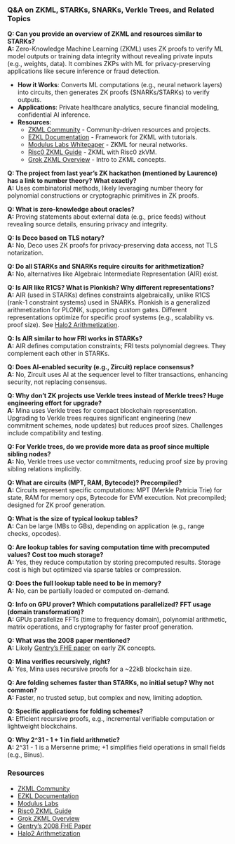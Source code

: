 ### Q&A on ZKML, STARKs, SNARKs, Verkle Trees, and Related Topics

**Q: Can you provide an overview of ZKML and resources similar to STARKs?**  
**A:** Zero-Knowledge Machine Learning (ZKML) uses ZK proofs to verify ML model outputs or training data integrity without revealing private inputs (e.g., weights, data). It combines ZKPs with ML for privacy-preserving applications like secure inference or fraud detection.  
- **How it Works**: Converts ML computations (e.g., neural network layers) into circuits, then generates ZK proofs (SNARKs/STARKs) to verify outputs.  
- **Applications**: Private healthcare analytics, secure financial modeling, confidential AI inference.  
- **Resources**:  
  - [ZKML Community](https://zkmlcommunity.xyz/) - Community-driven resources and projects.  
  - [EZKL Documentation](https://docs.ezkl.xyz/) - Framework for ZKML with tutorials.  
  - [Modulus Labs Whitepaper](https://www.moduluslabs.xyz/) - ZKML for neural networks.  
  - [Risc0 ZKML Guide](https://dev.risczero.com/zkml) - ZKML with Risc0 zkVM.  
  - [Grok ZKML Overview](https://mirror.xyz/0x7794D1c55568270A81D8Bf39e1bcE96BEaC10901/ZKML) - Intro to ZKML concepts.

**Q: The project from last year’s ZK hackathon (mentioned by Laurence) has a link to number theory? What exactly?**  
**A:** Uses combinatorial methods, likely leveraging number theory for polynomial constructions or cryptographic primitives in ZK proofs.

**Q: What is zero-knowledge about oracles?**  
**A:** Proving statements about external data (e.g., price feeds) without revealing source details, ensuring privacy and integrity.

**Q: Is Deco based on TLS notary?**  
**A:** No, Deco uses ZK proofs for privacy-preserving data access, not TLS notarization.

**Q: Do all STARKs and SNARKs require circuits for arithmetization?**  
**A:** No, alternatives like Algebraic Intermediate Representation (AIR) exist.

**Q: Is AIR like R1CS? What is Plonkish? Why different representations?**  
**A:** AIR (used in STARKs) defines constraints algebraically, unlike R1CS (rank-1 constraint systems) used in SNARKs. Plonkish is a generalized arithmetization for PLONK, supporting custom gates. Different representations optimize for specific proof systems (e.g., scalability vs. proof size). See [Halo2 Arithmetization](https://zcash.github.io/halo2/concepts/arithmetization.html).

**Q: Is AIR similar to how FRI works in STARKs?**  
**A:** AIR defines computation constraints; FRI tests polynomial degrees. They complement each other in STARKs.

**Q: Does AI-enabled security (e.g., Zircuit) replace consensus?**  
**A:** No, Zircuit uses AI at the sequencer level to filter transactions, enhancing security, not replacing consensus.

**Q: Why don’t ZK projects use Verkle trees instead of Merkle trees? Huge engineering effort for upgrade?**  
**A:** Mina uses Verkle trees for compact blockchain representation. Upgrading to Verkle trees requires significant engineering (new commitment schemes, node updates) but reduces proof sizes. Challenges include compatibility and testing.

**Q: For Verkle trees, do we provide more data as proof since multiple sibling nodes?**  
**A:** No, Verkle trees use vector commitments, reducing proof size by proving sibling relations implicitly.

**Q: What are circuits (MPT, RAM, Bytecode)? Precompiled?**  
**A:** Circuits represent specific computations: MPT (Merkle Patricia Trie) for state, RAM for memory ops, Bytecode for EVM execution. Not precompiled; designed for ZK proof generation.

**Q: What is the size of typical lookup tables?**  
**A:** Can be large (MBs to GBs), depending on application (e.g., range checks, opcodes).

**Q: Are lookup tables for saving computation time with precomputed values? Cost too much storage?**  
**A:** Yes, they reduce computation by storing precomputed results. Storage cost is high but optimized via sparse tables or compression.

**Q: Does the full lookup table need to be in memory?**  
**A:** No, can be partially loaded or computed on-demand.

**Q: Info on GPU prover? Which computations parallelized? FFT usage (domain transformation)?**  
**A:** GPUs parallelize FFTs (time to frequency domain), polynomial arithmetic, matrix operations, and cryptography for faster proof generation.

**Q: What was the 2008 paper mentioned?**  
**A:** Likely [Gentry’s FHE paper](https://iacr.org/archive/tcc2008/49480001/49480001.pdf) on early ZK concepts.

**Q: Mina verifies recursively, right?**  
**A:** Yes, Mina uses recursive proofs for a ~22kB blockchain size.

**Q: Are folding schemes faster than STARKs, no initial setup? Why not common?**  
**A:** Faster, no trusted setup, but complex and new, limiting adoption.

**Q: Specific applications for folding schemes?**  
**A:** Efficient recursive proofs, e.g., incremental verifiable computation or lightweight blockchains.

**Q: Why 2^31 - 1 + 1 in field arithmetic?**  
**A:** 2^31 - 1 is a Mersenne prime; +1 simplifies field operations in small fields (e.g., Binus).

### Resources
- [ZKML Community](https://zkmlcommunity.xyz/)
- [EZKL Documentation](https://docs.ezkl.xyz/)
- [Modulus Labs](https://www.moduluslabs.xyz/)
- [Risc0 ZKML Guide](https://dev.risczero.com/zkml)
- [Grok ZKML Overview](https://mirror.xyz/0x7794D1c55568270A81D8Bf39e1bcE96BEaC10901/ZKML)
- [Gentry’s 2008 FHE Paper](https://iacr.org/archive/tcc2008/49480001/49480001.pdf)
- [Halo2 Arithmetization](https://zcash.github.io/halo2/concepts/arithmetization.html)
